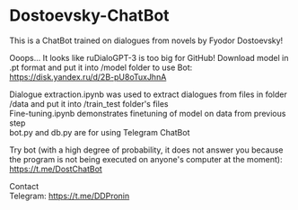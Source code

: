 # Dostoevsky-ChatBot
 This is a ChatBot trained on dialogues from novels by Fyodor Dostoevsky!

 Ooops... It looks like ruDialoGPT-3 is too big for GitHub! Download model in .pt format and put it into /model folder to use Bot: \
 https://disk.yandex.ru/d/2B-pU8oTuxJhnA

Dialogue extraction.ipynb was used to extract dialogues from files in folder /data and put it into /train_test folder's files \
Fine-tuning.ipynb demonstrates finetuning of model on data from previous step \
bot.py and db.py are for using Telegram ChatBot

Try bot (with a high degree of probability, it does not answer you because the program is not being executed on anyone's computer at the moment): https://t.me/DostChatBot

Contact \
Telegram: https://t.me/DDPronin
